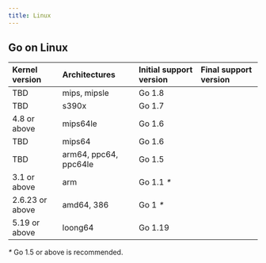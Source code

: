 ```yaml
---
title: Linux
---
```


## Go on Linux

| **Kernel version** | **Architectures**     | **Initial support version** | **Final support version** |
|:-------------------|:----------------------|:----------------------------|:--------------------------|
| TBD                | mips, mipsle          | Go 1.8                      |                           |
| TBD                | s390x                 | Go 1.7                      |                           |
| 4.8 or above       | mips64le              | Go 1.6                      |                           |
| TBD                | mips64                | Go 1.6                      |                           |
| TBD                | arm64, ppc64, ppc64le | Go 1.5                      |                           |
| 3.1 or above       | arm                   | Go 1.1 _*_                  |                           |
| 2.6.23 or above    | amd64, 386            | Go 1 _*_                    |                           |
| 5.19 or above      | loong64               | Go 1.19                     |                           |

_*_ Go 1.5 or above is recommended.

